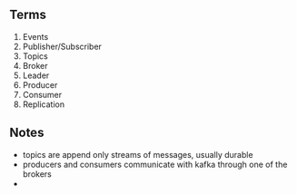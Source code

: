 ## Terms

1. Events
2. Publisher/Subscriber 
3. Topics
4. Broker
5. Leader
6. Producer
7. Consumer
8. Replication


## Notes
* topics are append only streams of messages, usually durable
* producers and consumers communicate with kafka through one of the brokers
* 
